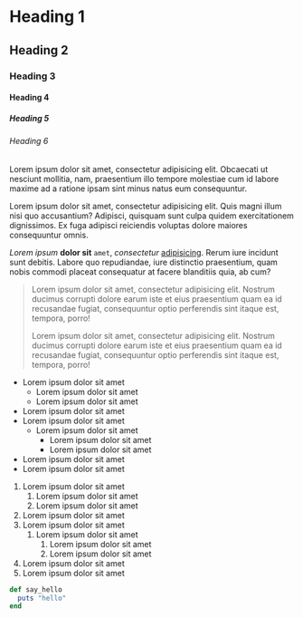# Heading 1

## Heading 2

### Heading 3

#### Heading 4

##### Heading 5

###### Heading 6

Lorem ipsum dolor sit amet, consectetur adipisicing elit. Obcaecati ut nesciunt
mollitia, nam, praesentium illo tempore molestiae cum id labore maxime ad a
ratione ipsam sint minus natus eum consequuntur.

Lorem ipsum dolor sit amet, consectetur adipisicing elit. Quis magni illum nisi
quo accusantium? Adipisci, quisquam sunt culpa quidem exercitationem
dignissimos. Ex fuga adipisci reiciendis voluptas dolore maiores consequuntur
omnis.

*Lorem ipsum* **dolor sit** `amet`, _consectetur_ [adipisicing](elit). Rerum
iure incidunt sunt debitis. Labore quo repudiandae, iure distinctio
praesentium, quam nobis commodi placeat consequatur at facere blanditiis quia,
ab cum?

> Lorem ipsum dolor sit amet, consectetur adipisicing elit. Nostrum ducimus
> corrupti dolore earum iste et eius praesentium quam ea id recusandae fugiat,
> consequuntur optio perferendis sint itaque est, tempora, porro!
>
> Lorem ipsum dolor sit amet, consectetur adipisicing elit. Nostrum ducimus
> corrupti dolore earum iste et eius praesentium quam ea id recusandae fugiat,
> consequuntur optio perferendis sint itaque est, tempora, porro!

* Lorem ipsum dolor sit amet
    * Lorem ipsum dolor sit amet
    * Lorem ipsum dolor sit amet
* Lorem ipsum dolor sit amet
* Lorem ipsum dolor sit amet
    * Lorem ipsum dolor sit amet
        * Lorem ipsum dolor sit amet
        * Lorem ipsum dolor sit amet
* Lorem ipsum dolor sit amet
* Lorem ipsum dolor sit amet

1. Lorem ipsum dolor sit amet
    1. Lorem ipsum dolor sit amet
    2. Lorem ipsum dolor sit amet
2. Lorem ipsum dolor sit amet
3. Lorem ipsum dolor sit amet
    1. Lorem ipsum dolor sit amet
        1. Lorem ipsum dolor sit amet
        2. Lorem ipsum dolor sit amet
4. Lorem ipsum dolor sit amet
5. Lorem ipsum dolor sit amet

```ruby
def say_hello
  puts "hello"
end
```

